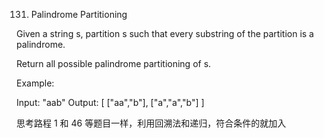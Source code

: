 131. Palindrome Partitioning

Given a string s, partition s such that every substring of the partition is a palindrome.

Return all possible palindrome partitioning of s.

Example:

Input: "aab"
Output:
[
["aa","b"],
["a","a","b"]
]

思考路程
1 和 46 等题目一样，利用回溯法和递归，符合条件的就加入
